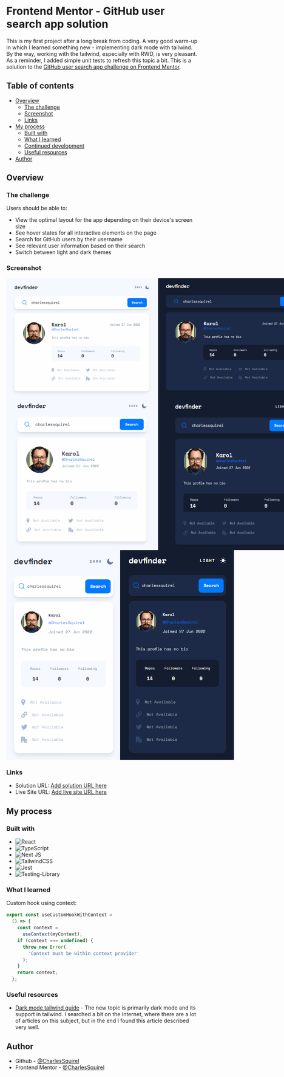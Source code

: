 # Frontend Mentor - GitHub user search app solution

This is my first project after a long break from coding. A very good warm-up in which I learned something new - implementing dark mode with tailwind. By the way, working with the tailwind, especially with RWD, is very pleasant. As a reminder, I added simple unit tests to refresh this topic a bit.
This is a solution to the [GitHub user search app challenge on Frontend Mentor](https://www.frontendmentor.io/challenges/github-user-search-app-Q09YOgaH6).

## Table of contents

- [Overview](#overview)
  - [The challenge](#the-challenge)
  - [Screenshot](#screenshot)
  - [Links](#links)
- [My process](#my-process)
  - [Built with](#built-with)
  - [What I learned](#what-i-learned)
  - [Continued development](#continued-development)
  - [Useful resources](#useful-resources)
- [Author](#author)

## Overview

### The challenge

Users should be able to:

- View the optimal layout for the app depending on their device's screen size
- See hover states for all interactive elements on the page
- Search for GitHub users by their username
- See relevant user information based on their search
- Switch between light and dark themes

### Screenshot

<div style="width: 830px; display: flex; justify-content: space-beetwen">
  <img src="./app/assets/Screenshot_light_desktop.png" alt="Light mode screenshot - desktop" width="400px" />
  <img src="./app/assets/Screenshot_dark_desktop.png" alt="Dark mode screenshot - desktop" width="400px" />
</div>
<div style="width: 830px; display: flex; justify-content: space-beetwen">
  <img src="./app/assets/Screenshot_light_tablet.png" alt="Light mode screenshot - tablet" width="400px" />
  <img src="./app/assets/Screenshot_dark_tablet.png" alt="Dark mode screenshot - tablet" width="400px" />
</div>
<div style="width: 830px; display: flex; justify-content: space-beetwen">
  <img src="./app/assets/Screenshot_light_mobile.png" alt="Light mode screenshot - mobile" width="300px" />
  <img src="./app/assets/Screenshot_dark_mobile.png" alt="Dark mode screenshot - mobile" width="300px" />
</div>

### Links

- Solution URL: [Add solution URL here](https://github.com/CharlesSquirel/github-frontendmentor)
- Live Site URL: [Add live site URL here](https://github-frontendmentor.vercel.app/)

## My process

### Built with

- ![React](https://img.shields.io/badge/react-%2320232a.svg?style=for-the-badge&logo=react&logoColor=%2361DAFB)
- ![TypeScript](https://img.shields.io/badge/typescript-%23007ACC.svg?style=for-the-badge&logo=typescript&logoColor=white)
- ![Next JS](https://img.shields.io/badge/Next-black?style=for-the-badge&logo=next.js&logoColor=white)
- ![TailwindCSS](https://img.shields.io/badge/tailwindcss-%2338B2AC.svg?style=for-the-badge&logo=tailwind-css&logoColor=white)
- ![Jest](https://img.shields.io/badge/-jest-%23C21325?style=for-the-badge&logo=jest&logoColor=white)
- ![Testing-Library](https://img.shields.io/badge/-TestingLibrary-%23E33332?style=for-the-badge&logo=testing-library&logoColor=white)

### What I learned

Custom hook using context:

```js
export const useCustomHookWithContext =
  () => {
    const context =
      useContext(myContext);
    if (context === undefined) {
      throw new Error(
        'Context must be within context provider'
      );
    }
    return context;
  };
```

### Useful resources

- [Dark mode tailwind guide](https://prismic.io/blog/tailwind-css-darkmode-tutorial) - The new topic is primarily dark mode and its support in tailwind. I searched a bit on the Internet, where there are a lot of articles on this subject, but in the end I found this article described very well.

## Author

- Github - [@CharlesSquirel](https://www.github.com/CharlesSquirel)
- Frontend Mentor - [@CharlesSquirel](https://www.frontendmentor.io/profile/CharlesSquirel)
